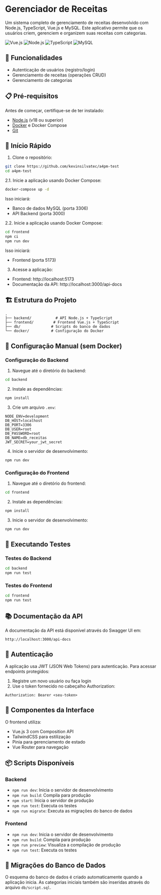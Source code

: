 # Gerenciador de Receitas

Um sistema completo de gerenciamento de receitas desenvolvido com Node.js, TypeScript, Vue.js e MySQL. Este aplicativo permite que os usuários criem, gerenciem e organizem suas receitas com categorias.

![Vue.js](https://img.shields.io/badge/Vue.js-3.x-green)
![Node.js](https://img.shields.io/badge/Node.js-18.x-green)
![TypeScript](https://img.shields.io/badge/TypeScript-5.x-blue)
![MySQL](https://img.shields.io/badge/MySQL-8.x-orange)

## 🌟 Funcionalidades

- Autenticação de usuários (registro/login)
- Gerenciamento de receitas (operações CRUD)
- Gerenciamento de categorias

## 📋 Pré-requisitos

Antes de começar, certifique-se de ter instalado:
- [Node.js](https://nodejs.org/) (v18 ou superior)
- [Docker](https://www.docker.com/get-started) e Docker Compose
- [Git](https://git-scm.com/)

## 🚀 Início Rápido

1. Clone o repositório:
```bash
git clone https://github.com/kevinsilvatec/a4pm-test
cd a4pm-test
```

2.1. Inicie a aplicação usando Docker Compose:
```bash
docker-compose up -d
```

Isso iniciará:
- Banco de dados MySQL (porta 3306)
- API Backend (porta 3000)

2.2. Inicie a aplicação usando Docker Compose:
```bash
cd frontend
npm ci
npm run dev
```

Isso iniciará:
- Frontend (porta 5173)

3. Acesse a aplicação:
- Frontend: http://localhost:5173
- Documentação da API: http://localhost:3000/api-docs

## 🏗️ Estrutura do Projeto

```
.
├── backend/           # API Node.js + TypeScript
├── frontend/         # Frontend Vue.js + TypeScript
├── db/              # Scripts do banco de dados
└── docker/          # Configuração do Docker
```

## 🔧 Configuração Manual (sem Docker)

### Configuração do Backend

1. Navegue até o diretório do backend:
```bash
cd backend
```

2. Instale as dependências:
```bash
npm install
```

3. Crie um arquivo `.env`:
```env
NODE_ENV=development
DB_HOST=localhost
DB_PORT=3306
DB_USER=root
DB_PASSWORD=root
DB_NAME=db_receitas
JWT_SECRET=your_jwt_secret
```

4. Inicie o servidor de desenvolvimento:
```bash
npm run dev
```

### Configuração do Frontend

1. Navegue até o diretório do frontend:
```bash
cd frontend
```

2. Instale as dependências:
```bash
npm install
```

3. Inicie o servidor de desenvolvimento:
```bash
npm run dev
```

## 🧪 Executando Testes

### Testes do Backend
```bash
cd backend
npm run test
```

### Testes do Frontend
```bash
cd frontend
npm run test
```

## 📚 Documentação da API

A documentação da API está disponível através do Swagger UI em:
```
http://localhost:3000/api-docs
```

## 🔐 Autenticação

A aplicação usa JWT (JSON Web Tokens) para autenticação. Para acessar endpoints protegidos:

1. Registre um novo usuário ou faça login
2. Use o token fornecido no cabeçalho Authorization:
```
Authorization: Bearer <seu-token>
```

## 🎨 Componentes da Interface

O frontend utiliza:
- Vue.js 3 com Composition API
- TailwindCSS para estilização
- Pinia para gerenciamento de estado
- Vue Router para navegação

## 📦 Scripts Disponíveis

### Backend
- `npm run dev`: Inicia o servidor de desenvolvimento
- `npm run build`: Compila para produção
- `npm start`: Inicia o servidor de produção
- `npm run test`: Executa os testes
- `npm run migrate`: Executa as migrações do banco de dados

### Frontend
- `npm run dev`: Inicia o servidor de desenvolvimento
- `npm run build`: Compila para produção
- `npm run preview`: Visualiza a compilação de produção
- `npm run test`: Executa os testes

## 🔄 Migrações do Banco de Dados

O esquema do banco de dados é criado automaticamente quando a aplicação inicia. As categorias iniciais também são inseridas através do arquivo `db/script.sql`.